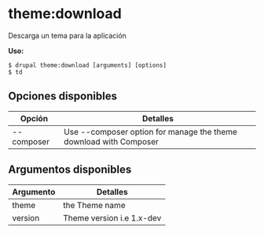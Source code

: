 # theme:download
Descarga un tema para la aplicación

**Uso:**
```
$ drupal theme:download [arguments] [options]
$ td  
```

## Opciones disponibles
Opción | Detalles
-------|-------------
--composer | Use --composer option for manage the theme download with Composer

## Argumentos disponibles
Argumento | Detalles
---------|-------------
theme | the Theme name
version | Theme version i.e 1.x-dev
